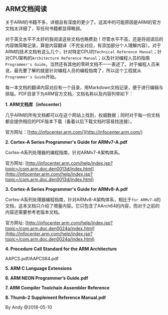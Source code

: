 ## ARM文档阅读

关于ARM的书籍不多，详细且有深度的更少了。这其中的可能原因是ARM的官方文档太详细了，写任何书籍都显得略弱。

对于英文水平不太好的我阅读这些文档也略费劲！尽管水平不高，还是将阅读后的内容做简略记录，算是内容翻译（不完全对应，有添加部分个人理解内容）。对于ARM的技术文档有这么几个，针对特定CPU的`Technical Reference Manual`；针对CPU架构的`Architecture Reference Manual`；以及针对编程人员的指南`Programmer's Guide`，当然还有其他的零碎文档不一一表述了。对于编程人员来说，最先要了解的就是针对编程人员的编程指南了，所以这个工程就从`Programmer's Guide`开始。

每一本文档的翻译内容对应有一个目录，用Markdown文档记录，便于进行编辑与排版。PDF目录下为ARM官方文档，文档名称以及内容列举如下：

**1. ARM文档库（infocenter）**

几乎ARM的所有文档都可以在这个网站上找到，权威数据；同时对于每一份文档都会提供相应的PDF版本下载（备着以后下载文档时容易找连接）。

官方网址：[http://infocenter.arm.com/](http://infocenter.arm.com/)

**2. Cortex-A Series Programmer's Guide for ARMv7-A.pdf**

Cortex-A系列处理器的编程指南，针对ARMv7-A架构体系。

官方网址: [http://infocenter.arm.com/help/index.jsp?topic=/com.arm.doc.den0013d/index.html](http://infocenter.arm.com/help/index.jsp?topic=/com.arm.doc.den0013d/index.html)

**3. Cortex-A Series Programmer's Guide for ARMv8-A.pdf**

Cortex-A系列处理器编程指南，针对ARMv8-A架构体系，相比于`for ARMv7-A`的文档，这本文档只介绍了增量内容。它只包含了AArch64的内容，而对于之前的内容还需要参考老版本文档。

官方网址: [http://infocenter.arm.com/help/index.jsp?topic=/com.arm.doc.den0024a/index.html](http://infocenter.arm.com/help/index.jsp?topic=/com.arm.doc.den0024a/index.html)

**4. Procedure Call Standard for the ARM Architecture**

AAPCS.pdf/AAPCS64.pdf

**5. ARM C Language Extensions**

**6. ARM NEON Programmer’s Guide.pdf**

**7. ARM Compiler Toolchain Assembler Reference**

**8. Thumb-2 Supplement Reference Manual.pdf**

By Andy @2018-05-10